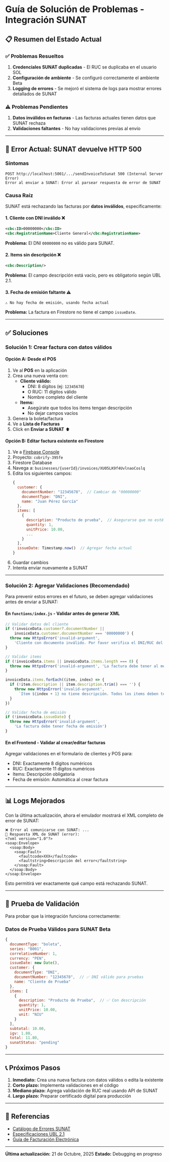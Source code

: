 # Guía de Solución de Problemas - Integración SUNAT

## 📋 Resumen del Estado Actual

### ✅ Problemas Resueltos
1. **Credenciales SUNAT duplicadas** - El RUC se duplicaba en el usuario SOL
2. **Configuración de ambiente** - Se configuró correctamente el ambiente Beta
3. **Logging de errores** - Se mejoró el sistema de logs para mostrar errores detallados de SUNAT

### ⚠️ Problemas Pendientes
1. **Datos inválidos en facturas** - Las facturas actuales tienen datos que SUNAT rechaza
2. **Validaciones faltantes** - No hay validaciones previas al envío

---

## 🔴 Error Actual: SUNAT devuelve HTTP 500

### Síntomas
```
POST http://localhost:5001/.../sendInvoiceToSunat 500 (Internal Server Error)
Error al enviar a SUNAT: Error al parsear respuesta de error de SUNAT
```

### Causa Raíz
SUNAT está rechazando las facturas por **datos inválidos**, específicamente:

#### 1. Cliente con DNI inválido ❌
```xml
<cbc:ID>00000000</cbc:ID>
<cbc:RegistrationName>Cliente General</cbc:RegistrationName>
```
**Problema:** El DNI `00000000` no es válido para SUNAT.

#### 2. Items sin descripción ❌
```xml
<cbc:Description/>
```
**Problema:** El campo descripción está vacío, pero es obligatorio según UBL 2.1.

#### 3. Fecha de emisión faltante ⚠️
```
⚠️ No hay fecha de emisión, usando fecha actual
```
**Problema:** La factura en Firestore no tiene el campo `issueDate`.

---

## ✅ Soluciones

### Solución 1: Crear factura con datos válidos

#### Opción A: Desde el POS
1. Ve al **POS** en la aplicación
2. Crea una nueva venta con:
   - **Cliente válido:**
     - DNI: 8 dígitos (ej: `12345678`)
     - O RUC: 11 dígitos válido
     - Nombre completo del cliente
   - **Items:**
     - Asegúrate que todos los items tengan descripción
     - No dejar campos vacíos
3. Genera la boleta/factura
4. Ve a **Lista de Facturas**
5. Click en **Enviar a SUNAT** ⬆️

#### Opción B: Editar factura existente en Firestore
1. Ve a [Firebase Console](https://console.firebase.google.com/)
2. Proyecto: `cobrify-395fe`
3. Firestore Database
4. Navega a: `businesses/{userId}/invoices/XU05LK9f4UvlnaoCoslq`
5. Edita los siguientes campos:
   ```javascript
   {
     customer: {
       documentNumber: "12345678",  // Cambiar de "00000000"
       documentType: "DNI",
       name: "Juan Pérez García"
     },
     items: [
       {
         description: "Producto de prueba",  // Asegurarse que no esté vacío
         quantity: 1,
         unitPrice: 10.00,
         ...
       }
     ],
     issueDate: Timestamp.now()  // Agregar fecha actual
   }
   ```
6. Guardar cambios
7. Intenta enviar nuevamente a SUNAT

---

### Solución 2: Agregar Validaciones (Recomendado)

Para prevenir estos errores en el futuro, se deben agregar validaciones antes de enviar a SUNAT:

#### En `functions/index.js` - Validar antes de generar XML
```javascript
// Validar datos del cliente
if (!invoiceData.customer?.documentNumber ||
    invoiceData.customer.documentNumber === '00000000') {
  throw new HttpsError('invalid-argument',
    'Cliente con documento inválido. Por favor verifica el DNI/RUC del cliente.')
}

// Validar items
if (!invoiceData.items || invoiceData.items.length === 0) {
  throw new HttpsError('invalid-argument', 'La factura debe tener al menos un item')
}

invoiceData.items.forEach((item, index) => {
  if (!item.description || item.description.trim() === '') {
    throw new HttpsError('invalid-argument',
      `Item ${index + 1} no tiene descripción. Todos los items deben tener descripción.`)
  }
})

// Validar fecha de emisión
if (!invoiceData.issueDate) {
  throw new HttpsError('invalid-argument',
    'La factura debe tener fecha de emisión')
}
```

#### En el Frontend - Validar al crear/editar facturas
Agregar validaciones en el formulario de clientes y POS para:
- DNI: Exactamente 8 dígitos numéricos
- RUC: Exactamente 11 dígitos numéricos
- Items: Descripción obligatoria
- Fecha de emisión: Automática al crear factura

---

## 📊 Logs Mejorados

Con la última actualización, ahora el emulador mostrará el XML completo de error de SUNAT:

```
❌ Error al comunicarse con SUNAT: ...
📄 Respuesta XML de SUNAT (error):
<?xml version="1.0"?>
<soap:Envelope>
  <soap:Body>
    <soap:Fault>
      <faultcode>XXX</faultcode>
      <faultstring>Descripción del error</faultstring>
    </soap:Fault>
  </soap:Body>
</soap:Envelope>
```

Esto permitirá ver exactamente qué campo está rechazando SUNAT.

---

## 🧪 Prueba de Validación

Para probar que la integración funciona correctamente:

### Datos de Prueba Válidos para SUNAT Beta

```javascript
{
  documentType: "boleta",
  series: "B001",
  correlativeNumber: 1,
  currency: "PEN",
  issueDate: new Date(),
  customer: {
    documentType: "DNI",
    documentNumber: "12345678",  // ✅ DNI válido para pruebas
    name: "Cliente de Prueba"
  },
  items: [
    {
      description: "Producto de Prueba",  // ✅ Con descripción
      quantity: 1,
      unitPrice: 10.00,
      unit: "NIU"
    }
  ],
  subtotal: 10.00,
  igv: 1.80,
  total: 11.80,
  sunatStatus: "pending"
}
```

---

## 📞 Próximos Pasos

1. **Inmediato:** Crea una nueva factura con datos válidos o edita la existente
2. **Corto plazo:** Implementa validaciones en el código
3. **Mediano plazo:** Agrega validación de RUC real usando API de SUNAT
4. **Largo plazo:** Preparar certificado digital para producción

---

## 🔗 Referencias

- [Catálogo de Errores SUNAT](https://cpe.sunat.gob.pe/node/88)
- [Especificaciones UBL 2.1](http://docs.oasis-open.org/ubl/UBL-2.1.html)
- [Guía de Facturación Electrónica](https://cpe.sunat.gob.pe/)

---

**Última actualización:** 21 de Octubre, 2025
**Estado:** Debugging en progreso

